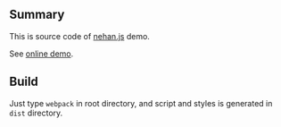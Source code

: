 ## Summary

This is source code of [nehan.js](https://github.com/tategakibunko/nehan.js) demo.

See [online demo](http://tb.antiscroll.com/static/nehan-demo/).

## Build

Just type `webpack` in root directory, and script and styles is generated in `dist` directory.




